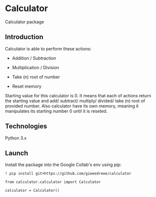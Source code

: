 # Calculator
Calculator package

## Introduction
   Calculator is able to perform these actions:
    
   * Addition / Subtraction
    
   * Multiplication / Division
    
   * Take (n) root of number
    
   * Reset memory
   
   Starting value for this calculator is 0. 
   It means that each of actions return the starting value and add/ subtract/ multiply/ divided/ take (n) root of provided number. 
   Also calculator have its own memory, meaning it manipulates its starting number 0 until it is reseted. 
   
    
 ## Technologies
 Python 3.x
 
 ## Launch
 Install the package into the Google Collab's env using pip:
 
    ! pip install git+https://github.com/gieeedreee/calculator

    from calculator.calculator import Calculator

    calculator = Calculator()
    
